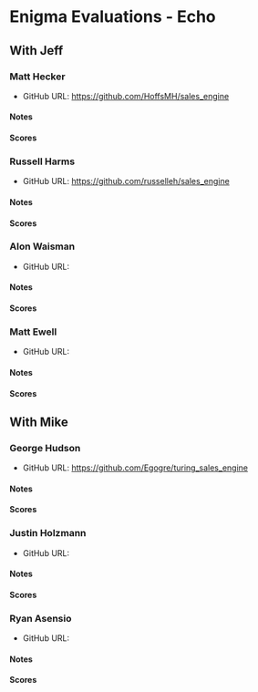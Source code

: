 # Enigma Evaluations - Echo

## With Jeff

### Matt Hecker

* GitHub URL: https://github.com/HoffsMH/sales_engine

#### Notes

#### Scores

### Russell Harms

* GitHub URL: https://github.com/russelleh/sales_engine

#### Notes

#### Scores

### Alon Waisman

* GitHub URL:

#### Notes

#### Scores

### Matt Ewell

* GitHub URL:

#### Notes

#### Scores

## With Mike

### George Hudson

* GitHub URL: https://github.com/Egogre/turing_sales_engine

#### Notes

#### Scores

### Justin Holzmann

* GitHub URL:

#### Notes

#### Scores

### Ryan Asensio

* GitHub URL:

#### Notes

#### Scores
